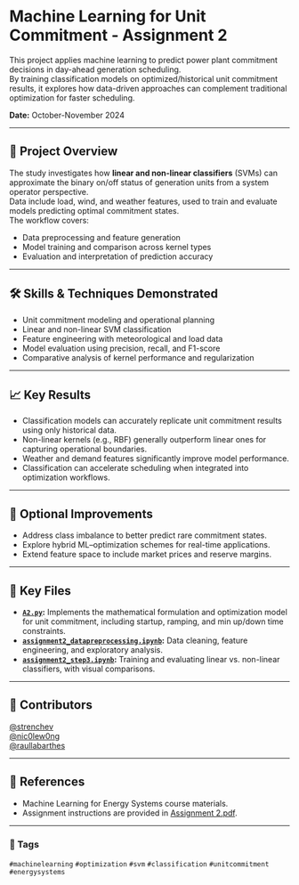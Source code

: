 # Machine Learning for Unit Commitment - Assignment 2
This project applies machine learning to predict power plant commitment decisions in day-ahead generation scheduling.  
By training classification models on optimized/historical unit commitment results, it explores how data-driven approaches can complement traditional optimization for faster scheduling.

**Date:** October-November 2024

---

## 📌 Project Overview
The study investigates how **linear and non-linear classifiers** (SVMs) can approximate the binary on/off status of generation units from a system operator perspective.  
Data include load, wind, and weather features, used to train and evaluate models predicting optimal commitment states.  
The workflow covers:
- Data preprocessing and feature generation  
- Model training and comparison across kernel types  
- Evaluation and interpretation of prediction accuracy  

---

## 🛠 Skills & Techniques Demonstrated
- Unit commitment modeling and operational planning  
- Linear and non-linear SVM classification  
- Feature engineering with meteorological and load data  
- Model evaluation using precision, recall, and F1-score  
- Comparative analysis of kernel performance and regularization  

---

## 📈 Key Results
- Classification models can accurately replicate unit commitment results using only historical data.  
- Non-linear kernels (e.g., RBF) generally outperform linear ones for capturing operational boundaries.  
- Weather and demand features significantly improve model performance.  
- Classification can accelerate scheduling when integrated into optimization workflows.  

---

## 🚀 Optional Improvements
- Address class imbalance to better predict rare commitment states.  
- Explore hybrid ML–optimization schemes for real-time applications.  
- Extend feature space to include market prices and reserve margins.  

---

## 🧠 Key Files
- **[`A2.py`](A2.py):** Implements the mathematical formulation and optimization model for unit commitment, including startup, ramping, and min up/down time constraints.  
- **[`assignment2_datapreprocessing.ipynb`](assignment2_datapreprocessing.ipynb):** Data cleaning, feature engineering, and exploratory analysis.  
- **[`assignment2_step3.ipynb`](assignment2_step3.ipynb):** Training and evaluating linear vs. non-linear classifiers, with visual comparisons.

---

## 👥 Contributors
[@strenchev](https://github.com/strenchev)  
[@nic0lew0ng](https://github.com/nic0lew0ng)  
[@raullabarthes](https://github.com/raullabarthes)  

---

## 📝 References
- Machine Learning for Energy Systems course materials.
- Assignment instructions are provided in [Assignment 2.pdf](Assignment%202.pdf).  

---

### 🔖 Tags
`#machinelearning` `#optimization` `#svm` `#classification` `#unitcommitment` `#energysystems`


